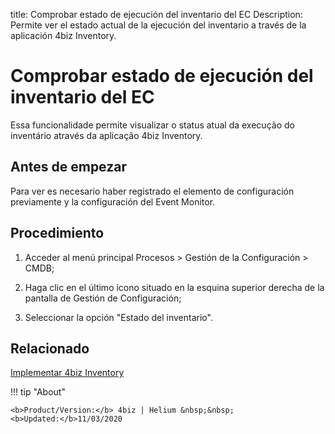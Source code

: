 title: Comprobar estado de ejecución del inventario del EC
Description: Permite ver el estado actual de la ejecución del inventario a través de la aplicación 4biz Inventory.
# Comprobar estado de ejecución del inventario del EC

Essa funcionalidade permite visualizar o status atual da execução do inventário
através da aplicação 4biz Inventory.

Antes de empezar
----------------

Para ver es necesario haber registrado el elemento de configuración previamente
y la configuración del Event Monitor.

Procedimiento
-------------

1.  Acceder al menú principal Procesos \> Gestión de la Configuración \> CMDB;

2.  Haga clic en el último icono situado en la esquina superior derecha de la
    pantalla de Gestión de Configuración;

3.  Seleccionar la opción "Estado del inventario".

Relacionado
-----------

[Implementar 4biz Inventory](/es-es/4biz-helium/additional-features/add-ons/inventory.html)

!!! tip "About"

    <b>Product/Version:</b> 4biz | Helium &nbsp;&nbsp;
    <b>Updated:</b>11/03/2020
